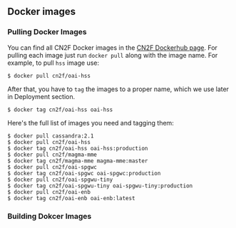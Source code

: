 ## Docker images

### Pulling Docker Images
You can find all CN2F Docker images in the [CN2F Dockerhub page](https://hub.docker.com/u/cn2f).
For pulling each image just run `docker pull` along with the image name. For example, to pull `hss` image use:
```
$ docker pull cn2f/oai-hss
```
After that, you have to `tag` the images to a proper name, which we use later in Deployment section.
```
$ docker tag cn2f/oai-hss oai-hss
```
Here's the full list of images you need and tagging them:
```
$ docker pull cassandra:2.1
$ docker pull cn2f/oai-hss
$ docker tag cn2f/oai-hss oai-hss:production
$ docker pull cn2f/magma-mme 
$ docker tag cn2f/magma-mme magma-mme:master
$ docker pull cn2f/oai-spgwc
$ docker tag cn2f/oai-spgwc oai-spgwc:production
$ docker pull cn2f/oai-spgwu-tiny
$ docker tag cn2f/oai-spgwu-tiny oai-spgwu-tiny:production
$ docker pull cn2f/oai-enb
$ docker tag cn2f/oai-enb oai-enb:latest
```

### Building Dokcer Images




